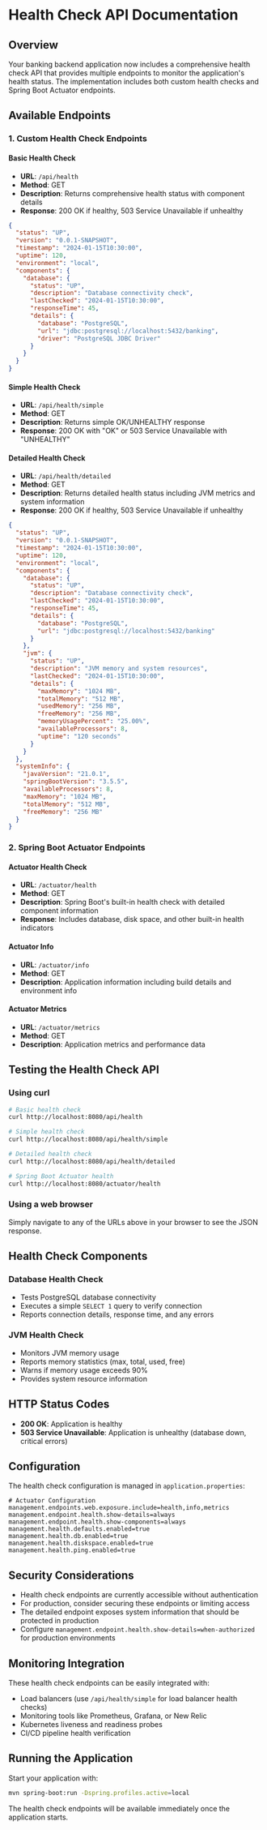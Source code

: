 # Health Check API Documentation

## Overview

Your banking backend application now includes a comprehensive health check API that provides multiple endpoints to monitor the application's health status. The implementation includes both custom health checks and Spring Boot Actuator endpoints.

## Available Endpoints

### 1. Custom Health Check Endpoints

#### Basic Health Check
- **URL**: `/api/health`
- **Method**: GET
- **Description**: Returns comprehensive health status with component details
- **Response**: 200 OK if healthy, 503 Service Unavailable if unhealthy

```json
{
  "status": "UP",
  "version": "0.0.1-SNAPSHOT",
  "timestamp": "2024-01-15T10:30:00",
  "uptime": 120,
  "environment": "local",
  "components": {
    "database": {
      "status": "UP",
      "description": "Database connectivity check",
      "lastChecked": "2024-01-15T10:30:00",
      "responseTime": 45,
      "details": {
        "database": "PostgreSQL",
        "url": "jdbc:postgresql://localhost:5432/banking",
        "driver": "PostgreSQL JDBC Driver"
      }
    }
  }
}
```

#### Simple Health Check
- **URL**: `/api/health/simple`
- **Method**: GET
- **Description**: Returns simple OK/UNHEALTHY response
- **Response**: 200 OK with "OK" or 503 Service Unavailable with "UNHEALTHY"

#### Detailed Health Check
- **URL**: `/api/health/detailed`
- **Method**: GET
- **Description**: Returns detailed health status including JVM metrics and system information
- **Response**: 200 OK if healthy, 503 Service Unavailable if unhealthy

```json
{
  "status": "UP",
  "version": "0.0.1-SNAPSHOT",
  "timestamp": "2024-01-15T10:30:00",
  "uptime": 120,
  "environment": "local",
  "components": {
    "database": {
      "status": "UP",
      "description": "Database connectivity check",
      "lastChecked": "2024-01-15T10:30:00",
      "responseTime": 45,
      "details": {
        "database": "PostgreSQL",
        "url": "jdbc:postgresql://localhost:5432/banking"
      }
    },
    "jvm": {
      "status": "UP",
      "description": "JVM memory and system resources",
      "lastChecked": "2024-01-15T10:30:00",
      "details": {
        "maxMemory": "1024 MB",
        "totalMemory": "512 MB",
        "usedMemory": "256 MB",
        "freeMemory": "256 MB",
        "memoryUsagePercent": "25.00%",
        "availableProcessors": 8,
        "uptime": "120 seconds"
      }
    }
  },
  "systemInfo": {
    "javaVersion": "21.0.1",
    "springBootVersion": "3.5.5",
    "availableProcessors": 8,
    "maxMemory": "1024 MB",
    "totalMemory": "512 MB",
    "freeMemory": "256 MB"
  }
}
```

### 2. Spring Boot Actuator Endpoints

#### Actuator Health Check
- **URL**: `/actuator/health`
- **Method**: GET
- **Description**: Spring Boot's built-in health check with detailed component information
- **Response**: Includes database, disk space, and other built-in health indicators

#### Actuator Info
- **URL**: `/actuator/info`
- **Method**: GET
- **Description**: Application information including build details and environment info

#### Actuator Metrics
- **URL**: `/actuator/metrics`
- **Method**: GET
- **Description**: Application metrics and performance data

## Testing the Health Check API

### Using curl

```bash
# Basic health check
curl http://localhost:8080/api/health

# Simple health check
curl http://localhost:8080/api/health/simple

# Detailed health check
curl http://localhost:8080/api/health/detailed

# Spring Boot Actuator health
curl http://localhost:8080/actuator/health
```

### Using a web browser

Simply navigate to any of the URLs above in your browser to see the JSON response.

## Health Check Components

### Database Health Check
- Tests PostgreSQL database connectivity
- Executes a simple `SELECT 1` query to verify connection
- Reports connection details, response time, and any errors

### JVM Health Check
- Monitors JVM memory usage
- Reports memory statistics (max, total, used, free)
- Warns if memory usage exceeds 90%
- Provides system resource information

## HTTP Status Codes

- **200 OK**: Application is healthy
- **503 Service Unavailable**: Application is unhealthy (database down, critical errors)

## Configuration

The health check configuration is managed in `application.properties`:

```properties
# Actuator Configuration
management.endpoints.web.exposure.include=health,info,metrics
management.endpoint.health.show-details=always
management.endpoint.health.show-components=always
management.health.defaults.enabled=true
management.health.db.enabled=true
management.health.diskspace.enabled=true
management.health.ping.enabled=true
```

## Security Considerations

- Health check endpoints are currently accessible without authentication
- For production, consider securing these endpoints or limiting access
- The detailed endpoint exposes system information that should be protected in production
- Configure `management.endpoint.health.show-details=when-authorized` for production environments

## Monitoring Integration

These health check endpoints can be easily integrated with:
- Load balancers (use `/api/health/simple` for load balancer health checks)
- Monitoring tools like Prometheus, Grafana, or New Relic
- Kubernetes liveness and readiness probes
- CI/CD pipeline health verification

## Running the Application

Start your application with:
```bash
mvn spring-boot:run -Dspring.profiles.active=local
```

The health check endpoints will be available immediately once the application starts.
